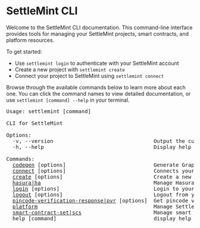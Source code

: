 # SettleMint CLI

<p>Welcome to the SettleMint CLI documentation. This command-line interface provides tools for managing your SettleMint projects, smart contracts, and platform resources.</p>

<p>To get started:</p>
<ul>
  <li>Use <code>settlemint login</code> to authenticate with your SettleMint account</li>
  <li>Create a new project with <code>settlemint create</code></li>
  <li>Connect your project to SettleMint using <code>settlemint connect</code></li>
</ul>

<p>Browse through the available commands below to learn more about each one. You can click the command names to view detailed documentation, or use <code>settlemint [command] --help</code> in your terminal.</p>

<pre>Usage: settlemint [command]

CLI for SettleMint

Options:
  -v, --version                                Output the current version
  -h, --help                                   Display help for command

Commands:
  <a href="./settlemint/codegen.md">codegen</a> [options]                            Generate GraphQL and REST types and queries
  <a href="./settlemint/connect.md">connect</a> [options]                            Connects your project to your application on SettleMint
  <a href="./settlemint/create.md">create</a> [options]                             Create a new application from a template
  <a href="./settlemint/hasura.md">hasura|ha</a>                                    Manage Hasura service in the SettleMint platform
  <a href="./settlemint/login.md">login</a> [options]                              Login to your SettleMint account.
  <a href="./settlemint/logout.md">logout</a> [options]                             Logout from your SettleMint account
  <a href="./settlemint/pincode-verification-response.md">pincode-verification-response|pvr</a> [options]  Get pincode verification response for a blockchain node
  <a href="./settlemint/platform.md">platform</a>                                     Manage SettleMint platform resources
  <a href="./settlemint/smart-contract-set.md">smart-contract-set|scs</a>                       Manage smart contract sets and subgraphs
  help [command]                               display help for command
</pre>

